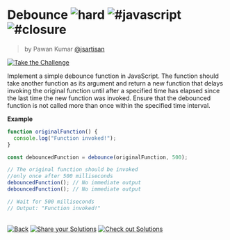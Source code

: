 <!--info-header-start--><h1>Debounce <img src="https://img.shields.io/badge/-hard-de3d37" alt="hard"/> <img src="https://img.shields.io/badge/-%23javascript-999" alt="#javascript"/> <img src="https://img.shields.io/badge/-%23closure-999" alt="#closure"/></h1><blockquote><p>by Pawan Kumar <a href="https://github.com/jsartisan" target="_blank">@jsartisan</a></p></blockquote><p><a href="https://frontend-challenges.com/questions/00025-hard-debounce" target="_blank"><img src="https://img.shields.io/badge/-Take%20the%20Challenge-0d99ff?logo=javascript&logoColor=white" alt="Take the Challenge"/></a> </p><!--info-header-end-->

Implement a simple debounce function in JavaScript. The function should take another function as its argument and return a new function that delays invoking the original function until after a specified time has elapsed since the last time the new function was invoked. Ensure that the debounced function is not called more than once within the specified time interval.

**Example**
```js
function originalFunction() {
  console.log("Function invoked!");
}

const debouncedFunction = debounce(originalFunction, 500);

// The original function should be invoked 
//only once after 500 milliseconds
debouncedFunction(); // No immediate output
debouncedFunction(); // No immediate output

// Wait for 500 milliseconds
// Output: "Function invoked!"
```


<!--info-footer-start--><br><a href="../../README.md" target="_blank"><img src="https://img.shields.io/badge/-Back-grey" alt="Back"/></a> <a href="https://github.com/jsartisan/frontend-challenges/issues/new?labels=answer,25,undefined&title=25%20-%20Debounce&body=" target="_blank"><img src="https://img.shields.io/badge/-Share%20your%20Solutions-teal" alt="Share your Solutions"/></a> <a href="https://github.com/jsartisan/frontend-challenges/issues?q=label%3A25+label%3Aanswer+sort%3Areactions-%2B1-desc" target="_blank"><img src="https://img.shields.io/badge/-Check%20out%20Solutions-de5a77?logo=awesome-lists&logoColor=white" alt="Check out Solutions"/></a> <!--info-footer-end-->